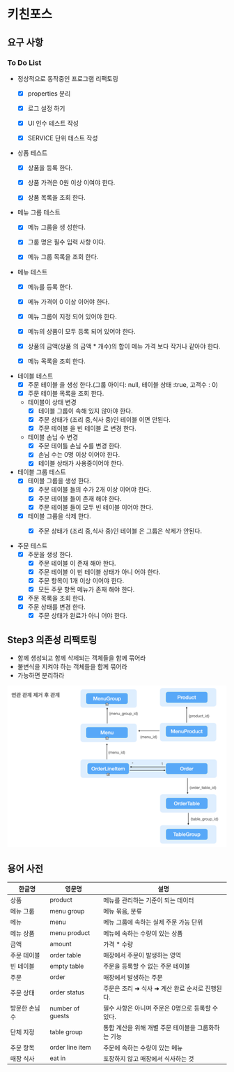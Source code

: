 # 키친포스

## 요구 사항

### To Do List
- 정상적으로 동작중인 프로그램 리팩토링
    - [x] properties 분리
    - [x] 로그 설정 하기
    - [x] UI 인수 테스트 작성
    - [x] SERVICE 단위 테스트 작성
    

- 상품 테스트
    - [x] 상품을 등록 한다.
    - [x] 상품 가격은 0원 이상 이여야 한다.
    - [x] 상품 목록을 조회 한다.


- 메뉴 그룹 테스트
    - [x] 메뉴 그룹을 생 성한다.
    - [x] 그룹 명은 필수 입력 사항 이다.
    - [x] 메뉴 그룹 목록을 조회 한다.


- 메뉴 테스트
    - [x] 메뉴를 등록 한다.
    - [x] 메뉴 가격이 0 이상 이어야 한다.
    - [x] 메뉴 그룹이 지정 되어 있어야 한다.
    - [x] 메뉴의 상품이 모두 등록 되어 있어야 한다.
    - [x] 상품의 금액(상품 의 금액 * 개수)의 합이 메뉴 가격 보다 작거나 같아야 한다.
    - [x] 메뉴 목록을 조회 한다.


- 테이블 테스트
    - [x] 주문 테이블 을 생성 한다.(그룹 아이디: null, 테이블 상태 :true, 고객수 : 0)
    - [x] 주문 테이블 목록을 조회 한다.
    
    - 테이블이 상태 변경
         - [x] 테이블 그룹이 속해 있지 않아야 한다.
         - [x] 주문 상태가 (조리 중,식사 중)인 테이블 이면 안된다.
         - [x] 주문 테이블 을 빈 테이블 로 변경 한다.
    
    - 테이블 손님 수 변경
         -[x] 주문 테이틀 손님 수를 변경 한다.
         -[x] 손님 수는 0명 이상 이어야 한다.
         -[x] 테이블 상태가 사용중이어야 한다.
    
- 테이블 그룹 테스트
    - [x] 테이블 그룹을 생성 한다.
      - [x] 주문 테이블 들의 수가 2개 이상 이어야 한다.
      - [x] 주문 테이블 들이 존재 해야 한다.
      - [x] 주문 테이블 들이 모두 빈 테이블 이어야 한다.
    - [x] 테이블 그룹을 삭제 한다.
      - [x] 주문 상태가 (조리 중,식사 중)인 테이블 은 그룹은 삭제가 안된다.
  

- 주문 테스트
    - [x] 주문을 생성 한다.
      - [x] 주문 테이블 이 존재 해야 한다.
      - [x] 주문 테이블 이 빈 테이블 상태가 아니 어야 한다.
      - [x] 주문 항목이 1개 이상 이어야 한다.
      - [x] 모든 주문 항목 메뉴가 존재 해야 한다.
    - [x] 주문 목록을 조회 한다.
    - [x] 주문 상태를 변경 한다.
      - [X] 주문 상태가 완료가 아니 어야 한다.
    
## Step3 의존성 리팩토링
+ 함께 생성되고 함께 삭제되는 객체들을 함께 묶어라
+ 불변식을 지켜야 하는 객체들을 함께 묶어라    
+ 가능하면 분리하라

![연관관계_제거.png](연관관계_제거.png)

## 용어 사전

| 한글명 | 영문명 | 설명 |
| --- | --- | --- |
| 상품 | product | 메뉴를 관리하는 기준이 되는 데이터 |
| 메뉴 그룹 | menu group | 메뉴 묶음, 분류 |
| 메뉴 | menu | 메뉴 그룹에 속하는 실제 주문 가능 단위 |
| 메뉴 상품 | menu product | 메뉴에 속하는 수량이 있는 상품 |
| 금액 | amount | 가격 * 수량 |
| 주문 테이블 | order table | 매장에서 주문이 발생하는 영역 |
| 빈 테이블 | empty table | 주문을 등록할 수 없는 주문 테이블 |
| 주문 | order | 매장에서 발생하는 주문 |
| 주문 상태 | order status | 주문은 조리 ➜ 식사 ➜ 계산 완료 순서로 진행된다. |
| 방문한 손님 수 | number of guests | 필수 사항은 아니며 주문은 0명으로 등록할 수 있다. |
| 단체 지정 | table group | 통합 계산을 위해 개별 주문 테이블을 그룹화하는 기능 |
| 주문 항목 | order line item | 주문에 속하는 수량이 있는 메뉴 |
| 매장 식사 | eat in | 포장하지 않고 매장에서 식사하는 것 |
 
